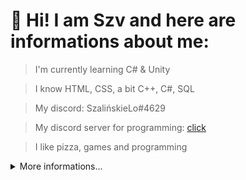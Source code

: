 # 👋 Hi! I am Szv and here are informations about me:

> I'm currently learning C# & Unity

> I know HTML, CSS, a bit C++, C#, SQL

> My discord: SzalińskieLo#4629

> My discord server for programming: [click](https://discord.gg/DyUztQBECF)

> I like pizza, games and programming


<details>
  <summary>More informations...</summary>
  
  ## Stats of programming. 
  
  <a href="https://wakatime.com"><img src="https://wakatime.com/share/@df6ac408-12f0-4437-9e82-9d2008d464b1/0c900d1d-3be0-4cfd-a699-d019b78ccb75.png" /></a>
  
  <a href="https://wakatime.com"><img src="https://wakatime.com/share/@df6ac408-12f0-4437-9e82-9d2008d464b1/2e8ec31d-6208-4c78-a3b3-c51f0215641d.png" /></a>
  
  <a href="https://wakatime.com"><img src="https://wakatime.com/share/@df6ac408-12f0-4437-9e82-9d2008d464b1/e0aab9e3-202e-4939-8e6d-f592b3004f7a.png" /></a>
  
  
  

  ## My most used languages.

  ![Top Language](https://github-readme-stats.vercel.app/api/top-langs/?username=SzvFellowDev)
  
   

  ## My hardware.

  ![Graphic Card](https://img.shields.io/badge/NVIDIA-GTX_1060_6GB-76900?logo=nvidia&logoColor=white)

  ![Cpu](https://img.shields.io/badge/Intel_Core_i7_8700-ED1C24?logo=intel&logoColor=white)
  
  
  ## My tools and languages.
  ![Csharp](https://img.shields.io/badge/CSHARP-3376AB?logo=csharp&logoColor=white) - Code is life
  
  ![Unity](https://img.shields.io/badge/Unity-3376AB?logo=Unity&logoColor=white) - I'm still trying my best
  
  ![CSS](https://img.shields.io/badge/CSS-3376AB?logo=css3&logoColor=white) -  coloring sites :D
  
  ![HTML](https://img.shields.io/badge/HTML-3376AB?logo=html5&logoColor=white) - everything is in container :P

  ![StackOverflow](https://img.shields.io/badge/Stack_Overflow-3376AB?logo=stack-overflow&logoColor=white) - best site forever 

  ![Trello](https://img.shields.io/badge/Trello-3376AB?logo=Trello&logoColor=white) - for project management
